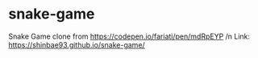# snake-game
Snake Game
clone from https://codepen.io/fariati/pen/mdRpEYP /n
Link: https://shinbae93.github.io/snake-game/
